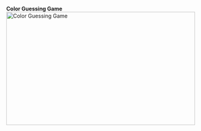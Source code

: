 <b>Color Guessing Game</b> <br />
<img src="http://i64.tinypic.com/2zp74uw.jpg" border="0" alt="Color Guessing Game" width="500" height="300">
